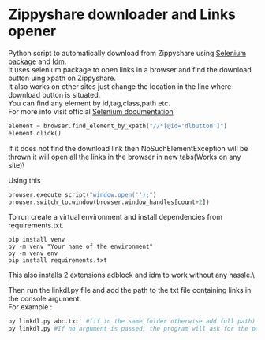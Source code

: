 # Zippyshare downloader and Links opener
Python script to automatically download from Zippyshare using [Selenium package](https://www.selenium.dev/) and [Idm](https://www.internetdownloadmanager.com/).\
It uses selenium package to open links in a browser and find the download button uing xpath on Zippyshare.\
It also works on other sites just change the location in the line where download button is situated.\
You can find any element by id,tag,class,path etc.\
For more info visit official [Selenium documentation](https://selenium-python.readthedocs.io/locating-elements.html)

```python
element = browser.find_element_by_xpath("//*[@id='dlbutton']")
element.click()
```
If it does not find the download link then NoSuchElementException will be thrown it will open all the links in the browser in new tabs(Works on any site)\


Using this
```python
browser.execute_script("window.open('');")
browser.switch_to.window(browser.window_handles[count+2])
```


To run create a virtual environment and install dependencies from requirements.txt.
```
pip install venv
py -m venv "Your name of the environment"
py -m venv env
pip install requirements.txt
```

This also installs 2 extensions adblock and idm to work without any hassle.\

Then run the linkdl.py file and add the path to the txt file containing links in the console argument.\
For example :
```python
py linkdl.py abc.txt  #(if in the same folder otherwise add full path)
py linkdl.py #If no argument is passed, the program will ask for the path after opening browser to read links from 
```
